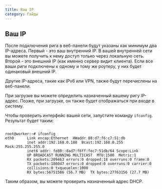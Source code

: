 ```yaml
---
title: Ваш IP
category: Гайды
---
```

## Ваш IP
После подключения рига в веб-панели будут указаны как минимум два IP-адреса.
Первый - это ваш внутренний IP. В вашей внутренней сети вы можете получить к нему доступ только через локальную сеть. Второй - это внешний IP (как именно сервер видит клиента). Если все ваши риги подключены к одному и тому же роутеру, у них будет одинаковый внешний IP.

Другие IP-адреса, такие как IPv6 или VPN, также будут перечислены на веб-панели.

При загрузке вы можете определить назначенный вашему ригу IP-адрес. Позже, при загрузке, он также будет отображаться при входе в систему.

Чтобы проверить интерфейс вашей сети, запустите команду `ifconfig`. Результат будет таким:

<pre><code>
root@worker:~# ifconfig
eth0      Link encap:Ethernet  HWaddr 88:d7:f6:c7:51:db  
          inet addr:192.168.0.188  Bcast:192.168.0.255  Mask:255.255.255.0
          inet6 addr: fe80::8ad7:f6ff:fec7:51db/64 Scope:Link
          UP BROADCAST RUNNING MULTICAST  MTU:1500  Metric:1
          RX packets:209463 errors:0 dropped:18 overruns:0 frame:0
          TX packets:186047 errors:0 dropped:0 overruns:0 carrier:0
          collisions:0 txqueuelen:1000
          RX bytes:56751586 (56.7 MB)  TX bytes:27763156 (27.7 MB)
</code></pre>

Таким образом, вы можете проверить назначенный адрес DHCP.
